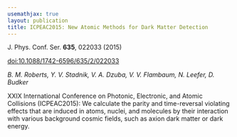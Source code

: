 ```yaml
---
usemathjax: true
layout: publication
title: ICPEAC2015: New Atomic Methods for Dark Matter Detection
---
```


J. Phys. Conf. Ser. **635**, 022033 (2015)

[doi:10.1088/1742-6596/635/2/022033](http://dx.doi.org/10.1088/1742-6596/635/2/022033)



_B. M. Roberts, Y. V. Stadnik, V. A. Dzuba, V. V. Flambaum, N. Leefer, D. Budker_


XXIX International Conference on Photonic, Electronic, and Atomic Collisions (ICPEAC2015): We calculate the parity and time-reversal violating effects that are induced in atoms, nuclei, and molecules by their interaction with various background cosmic fields, such as axion dark matter or dark energy.

